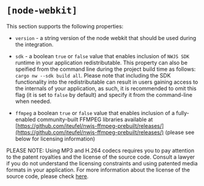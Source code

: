 # `[node-webkit]`

This section supports the following properties:

- `version` - a string version of the node webkit that should be used during the integration.

- `sdk` - a boolean `true` or `false` value that enables inclusion of `NWJS SDK` runtime in your application redistributable.  This property can also be speified from the command line during the project build time as follows: `cargo nw --sdk build all`.  Please note that including the SDK functionality into the redistributable can result in users gaining access to the internals of your application, as such, it is recommended to omit this flag (it is set to `false` by default) and specify it from the command-line when needed.

- `ffmpeg` a boolean `true` or `false` value that enables inclusion of a fully-enabled community-built FFMPEG libraries available at [https://github.com/iteufel/nwjs-ffmpeg-prebuilt/releases/](https://github.com/iteufel/nwjs-ffmpeg-prebuilt/releases/) (please see below for licensing information)


PLEASE NOTE: Using MP3 and H.264 codecs requires you to pay attention to the patent royalties and the license of the source code. Consult a lawyer if you do not understand the licensing constraints and using patented media formats in your application. For more information about the license of the source code, please check [here](https://chromium.googlesource.com/chromium/third_party/ffmpeg.git/+/master/CREDITS.chromium).
